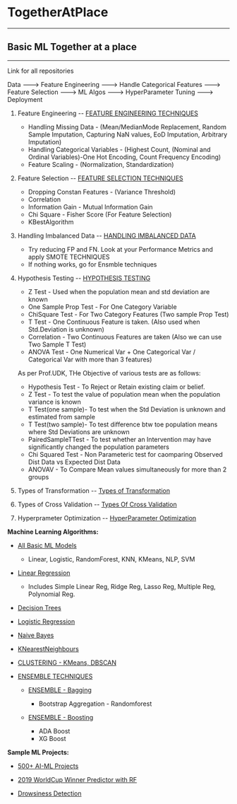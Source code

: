 # TogetherAtPlace
-------------------------------------------------------------------------------------------------------------------------------------------------------------------------------

## Basic ML Together at a place
-------------------------------------------------------------------------------------------------------------------------------------------------------------------------------
Link for all repositories

Data ---> Feature Engineering ---> Handle Categorical Features ---> Feature Selection ---> ML Algos ---> HyperParameter Tuning ---> Deployment


1. Feature Engineering        -- [FEATURE ENGINEERING TECHNIQUES](https://github.com/yugeshyerraguntla/FeatureEngineeringTechniques)
    - Handling Missing Data - (Mean/MedianMode Replacement, Random Sample Imputation, Capturing NaN values, EoD Imputation, Arbitrary Imputation)
    - Handling Categorical Variables - (Highest Count, (Nominal and Ordinal Variables)-One Hot Encoding, Count Frequency Encoding)
    - Feature Scaling - (Normalization, Standardization)


2. Feature Selection          -- [FEATURE SELECTION TECHNIQUES](https://github.com/yugeshyerraguntla/FeatureSelectionTechniques)
    - Dropping Constan Features - (Variance Threshold)
    - Correlation 
    - Information Gain - Mutual Information Gain
    - Chi Square - Fisher Score (For Feature Selection)
    - KBestAlgorithm


3. Handling Imbalanced Data   -- [HANDLING IMBALANCED DATA](https://github.com/yugeshyerraguntla/HandlingImbalancedData)
    - Try reducing FP and FN. Look at your Performance Metrics and apply SMOTE TECHNIQUES
    - If nothing works, go for Ensmble techniques


4. Hypothesis Testing         -- [HYPOTHESIS TESTING](https://github.com/yugeshyerraguntla/HypothesisTesting---T-ChiSquare-Anova)
    - Z Test                    -   Used when the population mean and std deviation are known
    - One Sample Prop Test      -   For One Category Variable
    - ChiSquare Test            -   For Two Category Features (Two sample Prop Test)
    - T Test                    -   One Continuous Feature is taken. (Also used when Std.Deviation is unknown)
    - Correlation               -   Two Continuous Features are taken (Also we can use Two Sample T Test)
    - ANOVA Test                -   One Numerical Var + One Categorical Var / Categorical Var with more than 3 features)

    As per Prof.UDK, THe Objective of various tests are as follows:
     - Hypothesis Test   - To Reject or Retain existing claim or belief.
     - Z Test            - To test the value of population mean when the population variance is known
     - T Test(one sample)- To test when the Std Deviation is unknown and estimated from sample
     - T Test(two sample)- To test difference btw toe population means where Std Deviations are unknown
     - PairedSampleTTest - To test whether an Intervention may have significantly changed the population parameters
     - Chi Squared Test  - Non Parameteric test for caomparing Observed Dist Data vs Expected Dist Data
     - ANOVAV            - To Compare Mean values simultaneously for more than 2 groups
           

5. Types of Transformation    --  [Types of Transformation](https://github.com/yugeshyerraguntla/TypesOfTransformation)

6. Types of Cross Validation  --  [Types Of Cross Validation](https://github.com/yugeshyerraguntla/CrossValidationTypes)

7. Hyperprameter Optimization --  [HyperParameter Optimization](https://github.com/yugeshyerraguntla/HyperParameterOptimization)



**Machine Learning Algorithms:**

- [All Basic ML Models](https://github.com/yugeshyerraguntla/Basic-MachineLearning-Models)
  - Linear, Logistic, RandomForest, KNN, KMeans, NLP, SVM


- [Linear Regression](https://github.com/yugeshyerraguntla/Linear-Regression-Simple-Ridge-Lasso-Multiple-Polynomial)
  - Includes Simple Linear Reg, Ridge Reg, Lasso Reg, Multiple Reg, Polynomial Reg.


- [Decision Trees](https://github.com/yugeshyerraguntla/DecisionTrees)


- [Logistic Regression](https://github.com/yugeshyerraguntla/LogisticRegression)


- [Naive Bayes](https://github.com/yugeshyerraguntla/NaiveBayes)


- [KNearestNeighbours](https://github.com/yugeshyerraguntla/KNearestNeighbours)


- [CLUSTERING - KMeans, DBSCAN](https://github.com/yugeshyerraguntla/Clustering-KMeans-DBSCAN)


- [ENSEMBLE TECHNIQUES](https://github.com/yugeshyerraguntla/EnsembleLearning---Comparing-Various-Models)

  - [ENSEMBLE - Bagging](https://github.com/yugeshyerraguntla/Ensemble-Bagging)
    - Bootstrap Aggregation - Randomforest

  - [ENSEMBLE - Boosting](https://github.com/yugeshyerraguntla/Ensemble-Boosting)
    -  ADA Boost
    -  XG Boost




**Sample ML Projects:**

- [500+ AI-ML Projects](https://github.com/yugeshyerraguntla/500-AI-Machine-learning-Deep-learning-Computer-vision-NLP-Projects-with-code)

- [2019 WorldCup Winner Predictor with RF](https://github.com/yugeshyerraguntla/2019-ICC-WorldCupPredictor_RF)

- [Drowsiness Detection](https://github.com/yugeshyerraguntla/DrowsinessDetection)








